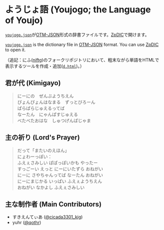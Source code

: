 # ようじょ語 (Youjogo; the Language of Youjo)

[`youjogo.json`](https://raw.githubusercontent.com/yuhr/youjogo/master/youjogo.json)が[OTM-JSON](http://ja.conlinguistics.wikia.com/wiki/OTM-JSON)形式の辞書ファイルです。[ZpDIC](http://ziphil.web.fc2.com/application/download/2.html)で開けます。

[`youjogo.json`](https://raw.githubusercontent.com/yuhr/youjogo/master/youjogo.json) is the dictionary file in [OTM-JSON](http://ja.conlinguistics.wikia.com/wiki/OTM-JSON) format. You can use [ZpDIC](http://ziphil.web.fc2.com/application/download/2.html) to open it.

（追記：にふ([niftg](https://github.com/niftg))のフォークリポジトリにおいて、粗末ながら単語をHTMLで表示するツールを作成・追加([`d.html`](https://niftg.github.io/youjogo/d.html))。）

## 君が代 (Kimigayo)

> にーにの　ぜんぶようちえん  
> ぴょんぴょんはなまる　ずっとびろーん  
> ぱらぱらじゅえるってば  
> なーたん　にゃんぱすじゅえる  
> べたべたおはな　しゅつげんぱじゃま

## 主の祈り (Lord's Prayer)

> だって「またいのえほん」  
> にょわーっぽい：  
> ふえぇさみしい ぱぱっぽいかも やったー  
> すっごーい えっと にーにいたずら おねがい  
> にーに さやちゃんってば なーたん おねがい  
> にーにまじかる いっぱい ふえぇようちえん  
> おねがい なかよし ふえぇさみしい

## 主な制作者 (Main Contributors)

- すきえんてぃあ ([@cicada3301_kig](https://twitter.com/cicada3301_kig))
- yuhr ([@qothr](https://twitter.com/qothr))
